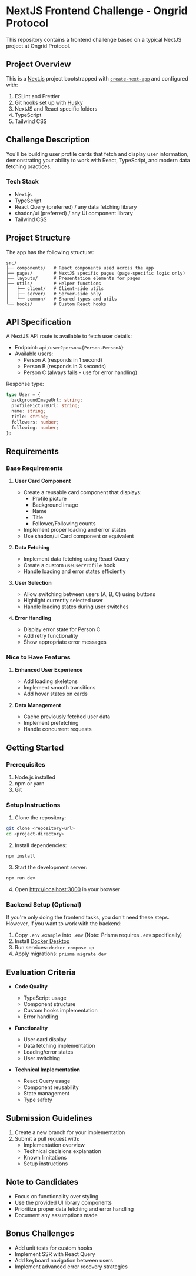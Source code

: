 # NextJS Frontend Challenge - Ongrid Protocol

This repository contains a frontend challenge based on a typical NextJS project at Ongrid Protocol.

## Project Overview

This is a [Next.js](https://nextjs.org/) project bootstrapped with [`create-next-app`](https://github.com/vercel/next.js/tree/canary/packages/create-next-app) and configured with:

1. ESLint and Prettier
2. Git hooks set up with [Husky](https://typicode.github.io/husky/)
3. NextJS and React specific folders
4. TypeScript
5. Tailwind CSS

## Challenge Description

You'll be building user profile cards that fetch and display user information, demonstrating your ability to work with React, TypeScript, and modern data fetching practices.

### Tech Stack

- Next.js
- TypeScript
- React Query (preferred) / any data fetching library
- shadcn/ui (preferred) / any UI component library
- Tailwind CSS

## Project Structure

The app has the following structure:

```
src/
├── components/   # React components used across the app
├── pages/        # NextJS specific pages (page-specific logic only)
├── layouts/      # Presentation elements for pages
├── utils/        # Helper functions
│   ├── client/   # Client-side utils
│   ├── server/   # Server-side only
│   └── common/   # Shared types and utils
└── hooks/        # Custom React hooks
```

## API Specification

A NextJS API route is available to fetch user details:

- Endpoint: `api/user?person={Person.PersonA}`
- Available users:
  - Person A (responds in 1 second)
  - Person B (responds in 3 seconds)
  - Person C (always fails - use for error handling)

Response type:
```typescript
type User = {
  backgroundImageUrl: string;
  profilePictureUrl: string;
  name: string;
  title: string;
  followers: number;
  following: number;
};
```

## Requirements

### Base Requirements

1. **User Card Component**
   - Create a reusable card component that displays:
     - Profile picture
     - Background image
     - Name
     - Title
     - Follower/Following counts
   - Implement proper loading and error states
   - Use shadcn/ui Card component or equivalent

2. **Data Fetching**
   - Implement data fetching using React Query
   - Create a custom `useUserProfile` hook
   - Handle loading and error states efficiently

3. **User Selection**
   - Allow switching between users (A, B, C) using buttons
   - Highlight currently selected user
   - Handle loading states during user switches

4. **Error Handling**
   - Display error state for Person C
   - Add retry functionality
   - Show appropriate error messages

### Nice to Have Features

1. **Enhanced User Experience**
   - Add loading skeletons
   - Implement smooth transitions
   - Add hover states on cards

2. **Data Management**
   - Cache previously fetched user data
   - Implement prefetching
   - Handle concurrent requests

## Getting Started

### Prerequisites

1. Node.js installed
2. npm or yarn
3. Git

### Setup Instructions

1. Clone the repository:
```bash
git clone <repository-url>
cd <project-directory>
```

2. Install dependencies:
```bash
npm install
```

3. Start the development server:
```bash
npm run dev
```

4. Open [http://localhost:3000](http://localhost:3000) in your browser

### Backend Setup (Optional)

If you're only doing the frontend tasks, you don't need these steps. However, if you want to work with the backend:

1. Copy `.env.example` into `.env` (Note: Prisma requires `.env` specifically)
2. Install [Docker Desktop](https://www.docker.com/products/docker-desktop/)
3. Run services: `docker compose up`
4. Apply migrations: `prisma migrate dev`

## Evaluation Criteria

- **Code Quality**
  - TypeScript usage
  - Component structure
  - Custom hooks implementation
  - Error handling

- **Functionality**
  - User card display
  - Data fetching implementation
  - Loading/error states
  - User switching

- **Technical Implementation**
  - React Query usage
  - Component reusability
  - State management
  - Type safety

## Submission Guidelines

1. Create a new branch for your implementation
2. Submit a pull request with:
   - Implementation overview
   - Technical decisions explanation
   - Known limitations
   - Setup instructions

## Note to Candidates

- Focus on functionality over styling
- Use the provided UI library components
- Prioritize proper data fetching and error handling
- Document any assumptions made

## Bonus Challenges

- Add unit tests for custom hooks
- Implement SSR with React Query
- Add keyboard navigation between users
- Implement advanced error recovery strategies